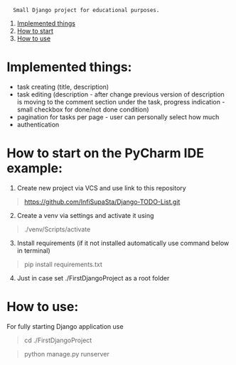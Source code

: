       Small Django project for educational purposes.




1. [Implemented things](#Implemented-things)
2. [How to start](#How-to-start-on-the-PyCharm-IDE-example)
3. [How to use](#How-to-use)


# Implemented things:
- task creating (title, description)
- task editing (description - after change previous version of description is moving to the comment section under the task, progress indication - small checkbox for done/not done condition)
- pagination for tasks per page - user can personally select how much
- authentication

# How to start on the PyCharm IDE example:

1) Create new project via VCS and use link to this repository

> https://github.com/InfiSupaSta/Django-TODO-List.git

2) Create a venv via settings and activate it using

> ./venv/Scripts/activate

3) Install requirements (if it not installed automatically use command below in terminal)

> pip install requirements.txt

4) Just in case set ./FirstDjangoProject as a root folder

# How to use:

For fully starting Django application use

> cd ./FirstDjangoProject

> python manage.py runserver

